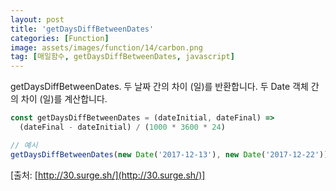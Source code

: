 ```yaml
---
layout: post
title: 'getDaysDiffBetweenDates'
categories: [Function]
image: assets/images/function/14/carbon.png
tag: [매일함수, getDaysDiffBetweenDates, javascript]
---
```


getDaysDiffBetweenDates. 두 날짜 간의 차이 (일)를 반환합니다. 두 Date 객체 간의 차이 (일)를 계산합니다.

```javascript
const getDaysDiffBetweenDates = (dateInitial, dateFinal) =>
  (dateFinal - dateInitial) / (1000 * 3600 * 24)

// 예시
getDaysDiffBetweenDates(new Date('2017-12-13'), new Date('2017-12-22')) // 9
```

[출처: [http://30.surge.sh/](http://30.surge.sh/)]
